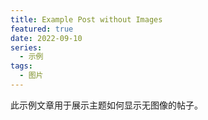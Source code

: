 ```yaml
---
title: Example Post without Images
featured: true
date: 2022-09-10
series:
  - 示例
tags:
  - 图片
---
```


此示例文章用于展示主题如何显示无图像的帖子。
